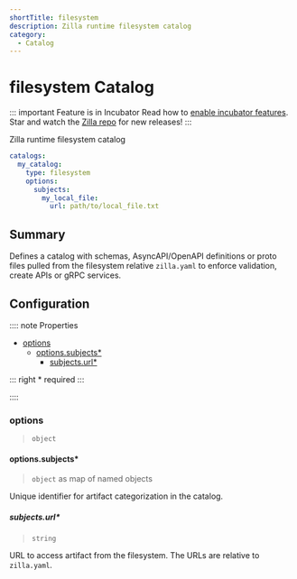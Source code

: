 ```yaml
---
shortTitle: filesystem
description: Zilla runtime filesystem catalog
category:
  - Catalog
---
```


# filesystem Catalog

::: important Feature is in Incubator
Read how to [enable incubator features](../../../how-tos/deploy-operate.md#enable-incubator-features). Star and watch the [Zilla repo](https://github.com/aklivity/zilla/releases) for new releases!
:::

Zilla runtime filesystem catalog

```yaml {2}
catalogs:
  my_catalog:
    type: filesystem
    options:
      subjects:
        my_local_file:
          url: path/to/local_file.txt
```

## Summary

Defines a catalog with schemas, AsyncAPI/OpenAPI definitions or proto files pulled from the filesystem relative `zilla.yaml` to enforce validation, create APIs or gRPC services.

## Configuration

:::: note Properties

- [options](#options)
  - [options.subjects\*](#options-subjects)
    - [subjects.url\*](#subjects-url)

::: right
\* required
:::

::::

### options

> `object`

#### options.subjects\*

> `object` as map of named objects

Unique identifier for artifact categorization in the catalog.

##### subjects.url\*

> `string`

URL to access artifact from the filesystem. The URLs are relative to `zilla.yaml`.

